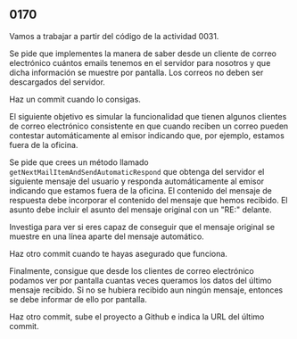 ## 0170

Vamos a trabajar a partir del código de la actividad 0031.

Se pide que implementes la manera de saber desde un cliente de correo electrónico cuántos emails tenemos en el servidor para nosotros y que dicha información se muestre por pantalla. Los correos no deben ser descargados del servidor.

Haz un commit cuando lo consigas. 

El siguiente objetivo es simular la funcionalidad que tienen algunos clientes de correo electrónico consistente en que cuando reciben un correo pueden contestar automáticamente al emisor indicando que, por ejemplo, estamos fuera de la oficina.

Se pide que crees un método llamado `getNextMailItemAndSendAutomaticRespond` que obtenga del servidor el siguiente mensaje del usuario y responda automáticamente al emisor indicando que estamos fuera de la oficina. El contenido del mensaje de respuesta debe incorporar el contenido del mensaje que hemos recibido. El asunto debe incluir el asunto del mensaje original con un "RE:" delante.

Investiga para ver si eres capaz de conseguir que el mensaje original se muestre en una línea aparte del mensaje automático.

Haz otro commit cuando te hayas asegurado que funciona.

Finalmente, consigue que desde los clientes de correo electrónico podamos ver por pantalla cuantas veces queramos los datos del último mensaje recibido. Si no se hubiera recibido aun ningún mensaje, entonces se debe informar de ello por pantalla.

Haz otro commit, sube el proyecto a Github e indica la URL del último commit.
